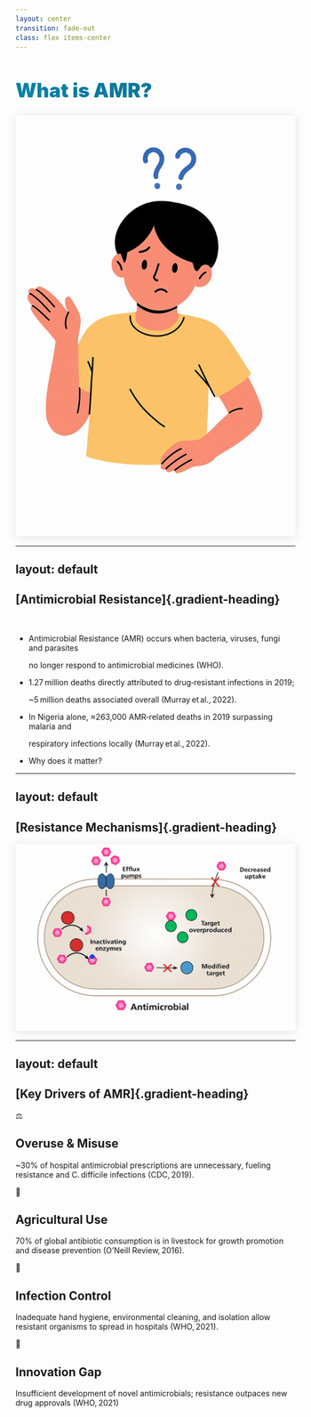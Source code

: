 ```yaml
---
layout: center
transition: fade-out
class: flex items-center
---
```


<div class="w-full flex justify-center items-center gap-4">
  <!-- Text Content -->
  <div class="text-center">
    <h1 class="gradient-text mb-2">What is AMR?</h1>
  </div>
  
  <!-- Image Container -->
  <div class="w-[20%]">
    <img 
      src="/images/question.png" 
      class="w-full h-auto" 
      style="mix-blend-mode: multiply; filter: drop-shadow(0 2px 8px rgba(0,0,0,0.1))"
    >
  </div>
</div>


<style>
.gradient-text {
  background: linear-gradient(-45deg, rgb(11, 104, 134), rgb(9, 131, 172));
  -webkit-background-clip: text;
  -moz-background-clip: text;
  -webkit-text-fill-color: transparent;
  -moz-text-fill-color: transparent;
  font-size: 2.5em;
  line-height:1.2;
  font-weight: 900;
}

/* Remove white edges from transparent PNG */
img {
  image-rendering: -webkit-optimize-contrast;
  image-rendering: crisp-edges;
}
</style>

---
layout: default
---
<CircleShape position="top:20%; left:-5%; size:80px; color:rgba(3, 80, 105, 0.55)" />
<PillShape position="bottom:1%; right:1%; width:10%; height:20px; color:rgba(33,150,243,0.08)" />

<style>
.gradient-heading {
  background: linear-gradient(-45deg, rgb(11, 104, 134), rgb(9, 131, 172));
  -webkit-background-clip: text;
  background-clip: text;
  color: transparent;
  font-weight: bold;
  display: inline-block;
  font-size: 2rem;
  margin-bottom: 1.5rem;
}
</style>

## [Antimicrobial Resistance]{.gradient-heading}

<br>
<v-clicks>

- Antimicrobial Resistance (AMR) occurs when bacteria, viruses, fungi and parasites 

  no longer respond to antimicrobial medicines (WHO).

- 1.27 million deaths directly attributed to drug‑resistant infections in 2019; 
  
  ~5 million deaths associated overall (Murray et al., 2022).

- In Nigeria alone, ≈263,000 AMR‑related deaths in 2019 surpassing malaria and 

  respiratory infections locally (Murray et al., 2022).

- Why does it matter?

</v-clicks>

---
layout: default
---

<CircleShape position="top:20%; left:-5%; size:80px; color:rgba(3, 80, 105, 0.55)" />
<PillShape position="bottom:1%; right:1%; width:10%; height:20px; color:rgba(33,150,243,0.08)" />

## [Resistance Mechanisms]{.gradient-heading}

<v-clicks>

<div class="w-[90%]">
    <img 
      src="/images/AMRmech.png" 
      class="w-full h-auto" 
      style="mix-blend-mode: multiply; filter: drop-shadow(0 2px 8px rgba(0,0,0,0.1))"
    >
  </div>

</v-clicks>

<style>
  img {
  image-rendering: -webkit-optimize-contrast;
  image-rendering: crisp-edges;
}
</style>

---
layout: default
---

## [Key Drivers of AMR]{.gradient-heading}

<CircleShape position="top:20%; left:-5%; size:80px; color:rgba(3, 80, 105, 0.55)" />
<PillShape position="bottom:1%; right:1%; width:10%; height:20px; color:rgba(33,150,243,0.08)" />


<div class="mt-3% grid grid-cols-2 gap-3 h-full">
  <!-- Upper Left -->
  <div class=" p-4 rounded-lg">
    <v-click>
      <div class="text-3xl">⚖️</div>
      <h2>Overuse & Misuse</h2>
      <p class="text-sm">~30% of hospital antimicrobial prescriptions are unnecessary, fueling resistance and C. difficile infections (CDC, 2019).</p>
    </v-click>
  </div>

  <!-- Upper Right -->
  <div class=" p-4 rounded-lg">
    <v-click at="2">
      <div class="text-3xl">🐄</div>
      <h2>Agricultural Use</h2>
      <p class="text-sm">70% of global antibiotic consumption is in livestock for growth promotion and disease prevention (O’Neill Review, 2016).</p>
    </v-click>
  </div>
  <!-- Lower Left -->
  <div class=" p-4 rounded-lg">
    <v-click at="3">
      <div class="text-3xl">🏥</div>
      <h2>Infection Control</h2>
      <p class="text-sm">Inadequate hand hygiene, environmental cleaning, and isolation allow resistant organisms to spread in hospitals (WHO, 2021).</p>
    </v-click>
  </div>

  <!-- Lower Right -->
  <div class=" p-4 rounded-lg">
    <v-click at="4">
      <div class="text-3xl">💊</div>
      <h2>Innovation Gap</h2>
      <p class="text-sm">Insufficient development of novel antimicrobials; resistance outpaces new drug approvals (WHO, 2021)
</p>
    </v-click>
  </div>
</div>

